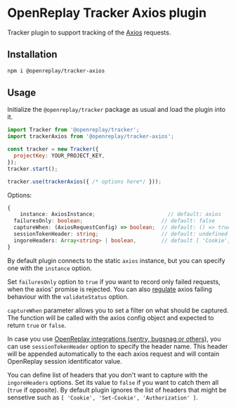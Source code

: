 # OpenReplay Tracker Axios plugin

Tracker plugin to support tracking of the [Axios](https://axios-http.com/) requests.

## Installation

```bash
npm i @openreplay/tracker-axios
```

## Usage

Initialize the `@openreplay/tracker` package as usual and load the plugin into it.

```js
import Tracker from '@openreplay/tracker';
import trackerAxios from '@openreplay/tracker-axios';

const tracker = new Tracker({
  projectKey: YOUR_PROJECT_KEY,
});
tracker.start();

tracker.use(trackerAxios({ /* options here*/ }));
```
Options:

```ts
{
	instance: AxiosInstance;                       // default: axios
  failuresOnly: boolean;                         // default: false
  captureWhen: (AxiosRequestConfig) => boolean;  // default: () => true
  sessionTokenHeader: string;                    // default: undefined
  ingoreHeaders: Array<string> | boolean,        // default [ 'Cookie', 'Set-Cookie', 'Authorization' ]
}
```
By default plugin connects to the static `axios` instance, but you can specify one with the `instance` option.

Set `failuresOnly` option to `true` if you want to record only failed requests, when the axios' promise is rejected. You can also [regulate](https://github.com/axios/axios#request-config) axios failing behaviour with the `validateStatus` option.

`captureWhen` parameter allows you to set a filter on what should be captured. The function will be called with the axios config object and expected to return `true` or `false`.

In case you use [OpenReplay integrations (sentry, bugsnag or others)](https://docs.openreplay.com/integrations), you can use `sessionTokenHeader` option to specify the header name. This header will be appended automatically to the each axios request and will contain OpenReplay session identificator value.

You can define list of headers that you don't want to capture with the `ingoreHeaders` options. Set its value to `false` if you want to catch them all (`true` if opposite). By default plugin ignores the list of headers that might be sensetive such as `[ 'Cookie', 'Set-Cookie', 'Authorization' ]`.
